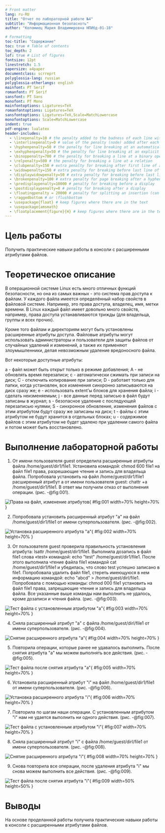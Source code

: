 ```yaml
---
# Front matter
lang: ru-RU
title: "Отчет по лабораторной работе №4"
subtitle: "Информационная безопасноть"
author: "Коломиец Мария Владимировна НПИбд-01-18"

# Formatting
toc-title: "Содержание"
toc: true # Table of contents
toc_depth: 2
lof: true # List of figures
fontsize: 12pt
linestretch: 1.5
papersize: a4paper
documentclass: scrreprt
polyglossia-lang: russian
polyglossia-otherlangs: english
mainfont: PT Serif
romanfont: PT Serif
sansfont: PT Sans
monofont: PT Mono
mainfontoptions: Ligatures=TeX
romanfontoptions: Ligatures=TeX
sansfontoptions: Ligatures=TeX,Scale=MatchLowercase
monofontoptions: Scale=MatchLowercase
indent: true
pdf-engine: lualatex
header-includes:
  - \linepenalty=10 # the penalty added to the badness of each line within a paragraph (no associated penalty node) Increasing the υalue makes tex try to haυe fewer lines in the paragraph.
  - \interlinepenalty=0 # υalue of the penalty (node) added after each line of a paragraph.
  - \hyphenpenalty=50 # the penalty for line breaking at an automatically inserted hyphen
  - \exhyphenpenalty=50 # the penalty for line breaking at an explicit hyphen
  - \binoppenalty=700 # the penalty for breaking a line at a binary operator
  - \relpenalty=500 # the penalty for breaking a line at a relation
  - \clubpenalty=150 # extra penalty for breaking after first line of a paragraph
  - \widowpenalty=150 # extra penalty for breaking before last line of a paragraph
  - \displaywidowpenalty=50 # extra penalty for breaking before last line before a display math
  - \brokenpenalty=100 # extra penalty for page breaking after a hyphenated line
  - \predisplaypenalty=10000 # penalty for breaking before a display
  - \postdisplaypenalty=0 # penalty for breaking after a display
  - \floatingpenalty = 20000 # penalty for splitting an insertion (can only be split footnote in standard LaTeX)
  - \raggedbottom # or \flushbottom
  - \usepackage{float} # keep figures where there are in the text
  - \usepackage{amsmath}
  - \floatplacement{figure}{H} # keep figures where there are in the text
---
```


# Цель работы

Получить практические навыки работы в консоли с расширенными атрибутами файлов.

# Теоретическое описание

В операционной системе Linux есть много отличных функций безопасности, но она из самых важных - это система прав доступа к файлам. У каждого файла имеется определённый набор свойств в файловой системе. Например, это права доступа, владелец, имя, метки времени. В Linux каждый файл имеет довольно много свойств, например, права доступа устанавливаются трижды (для владельца, группы и всех прочих).

Кроме того файлам и директориям могут быть установлены расширенные атрибуты доступа. Файловые атрибуты могут использовать администраторы и пользователи для защиты файлов от случайных удалений и изменений, а также их применяют злоумышленники, делая невозможным удаление вредоносного файла.

Вот некоторые доступные атрибуты:

a - файл может быть открыт только в режиме добавления; A - не обновлять время перезаписи; c - автоматически сжимать при записи на диск; C - отключить копирование при записи; D - работает только для папки, когда установлен, все изменения синхронно записываются на диск сразу же; e - использовать extent'ы блоков для хранения файла; i - сделать неизменяемым; j - все данные перед записью в файл будут записаны в журнал; s - безопасное удаление с последующей перезаписью нулями; S - синхронное обновление, изменения файлов с этим атрибутом будут сразу же записаны на диск; t - файлы с этим атрибутом не будут хранится в отдельных блоках; u - содержимое файлов с этим атрибутом не будет удалено при удалении самого файла и потом может быть восстановлено.

# Выполнение лабораторной работы

1. От имени пользователя guest определила расширенные атрибуты файла /home/guest/dir1/file1. Установила командой: chmod 600 file1 на файл file1 права, разрешающие чтение и запись для владельца файла. Попробовала установить на файл /home/guest/dir1/file1 расширенный атрибут a от имени пользователя guest: chattr +a /home/guest/dir1/file1. В ответ мы получили отказ от выполнения операции. (рис. -@fig:001). 

![Права на файл, изменение атрибутов](image/01.png){ #fig:001 width=70% height=70% }

2. Попробовала установить расширенный атрибут "a" на файл /home/guest/dir1/file1 от имени суперпользователя. (рис. -@fig:002). 

![Установка расширенного атрибута "а"](image/02.png){ #fig:002 width=70% height=70% }

3. От пользователя guest проверила правильность установления атрибута: lsattr /home/guest/dir1/file1. Выполнила дозапись в файл file1 слова «test» командой: echo "test" /home/guest/dir1/file1. После этого выполнила чтение файла file1 командой cat /home/guest/dir1/file1 и убедилась, что слово test успешно записано в file1. Попробовала удалить файл file1, стереть имеющуюся в нем информацию командой: echo "abcd" > /home/guest/dirl/file1. Попробовала с помощью команды: chmod 000 file1 установить на файл file1 права, запрещающие чтение и запись для владельца файла. Все указанные выше команды нам выполнить не удалось, кроме дозаписи и чтения файла. (рис. -@fig:003). 

![Тест файла с установленным атрибутом "а"](image/03.png){ #fig:003 width=70% height=70% }

4. Сняла расширенный атрибут "a" с файла /home/guest/dirl/file1 от имени суперпользователя. (рис. -@fig:004). 

![Снятие расширенного атрибута "а"](image/04.png){ #fig:004 width=70% height=70% }

5. Повторила операции, которые ранее не удавалось выполнить. После снятия атрибута "а" мы можем выполнять все действия. (рис. -@fig:005).

![Тест файла после снятия атрибута "а"](image/05.png){ #fig:005 width=70% height=70% }

6. Установила расширенный атрибут "i" на файл /home/guest/dir1/file1 от имени суперпользователя. (рис. -@fig:006).

![Установка расширенного атрибута "i"](image/06.png){ #fig:006 width=70% height=70% }

7. Повторила по шагам наши операции. С установленным атрибутом "i"  нам не удается выполнить ни одного действия. (рис. -@fig:007). 

![Тест файла с установленным атрибутом "i"](image/07.png){ #fig:007 width=70% height=70% }

8. Сняла расширенный атрибут "i" с файла /home/guest/dirl/file1 от имени суперпользователя. (рис. -@fig:008). 

![Снятие расширенного атрибута "i"](image/08.png){ #fig:008 width=70% height=70% }

9. Снова повторила все операции, после удаления атрибута "i" мы снова можем выполнить все действия. (рис. -@fig:009). 

![Тест файла после снятия атрибута "i"](image/09.png){ #fig:009 width=50% height=50% }

# Выводы
На основе проделанной работы получила практические навыки работы в консоли с расширенными атрибутами файлов.